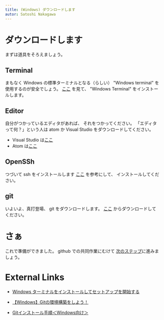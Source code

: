 ```yaml
---
title: (Windows) ダウンロードします
autor: Satoshi Nakagawa
---
```


# ダウンロードします

まずは道具をそろえましょう。

## Terminal

まもなく Windows の標準ターミナルとなる（らしい）
"Windows terminal" を使用するのが安全でしょう。
[ここ](https://docs.microsoft.com/ja-jp/windows/terminal/install)
を見て、
"Windows Terminal" をインストールします。

## Editor

自分がつかっているエディタがあれば、
それをつかってください。
「エディタって何？」という人は atom か
Visual Studio をダウンロードしてください。

- Visual Studio は[ここ](https://visualstudio.microsoft.com/ja/downloads/)
- Atom は[ここ](https://atom.io)

## OpenSSh 

つづいて ssh をインストールします
[ここ](https://docs.microsoft.com/ja-jp/windows-server/administration/openssh/openssh_install_firstuse)
を参考にして、
インストールしてください。

## git 

いよいよ、真打登場、 git をダウンロードします。
[ここ](https://gitforwindows.org/) からダウンロードしてください。

# さぁ

これで準備ができました。
github での共同作業にむけて
[次のステップ](github.md)に進みましょう。

# External Links

- [Windows ターミナルをインストールしてセットアップを開始する](https://docs.microsoft.com/ja-jp/windows/terminal/install)

- [【Windows】Gitの環境構築をしよう！](https://prog-8.com/docs/git-env-win)
- [Gitインストール手順＜Windows向け＞](https://sukkiri.jp/technologies/devtools/git/git_win.html)
